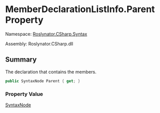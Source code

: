 # MemberDeclarationListInfo\.Parent Property

Namespace: [Roslynator.CSharp.Syntax](../../README.md)

Assembly: Roslynator\.CSharp\.dll

## Summary

The declaration that contains the members\.

```csharp
public SyntaxNode Parent { get; }
```

### Property Value

[SyntaxNode](https://docs.microsoft.com/en-us/dotnet/api/microsoft.codeanalysis.syntaxnode)


